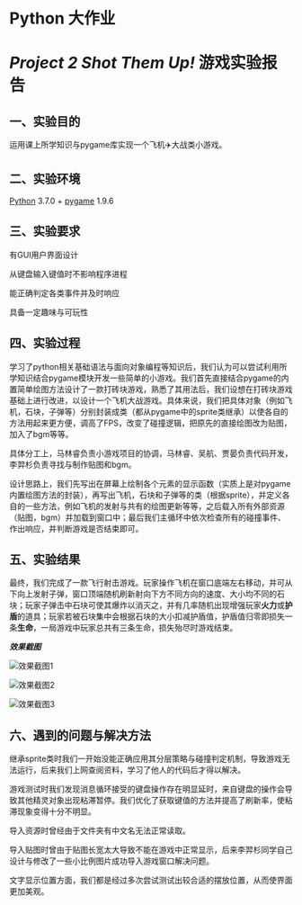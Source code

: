 # Python 大作业

# *Project 2 Shot Them Up!* 游戏实验报告

## 一、实验目的

运用课上所学知识与pygame库实现一个飞机✈️大战类小游戏。

## 二、实验环境

[Python](<https://www.python.org/downloads/release/python-370/>) 3.7.0 + [pygame](<https://pypi.org/project/pygame/>) 1.9.6

## 三、实验要求

有GUI用户界面设计

从键盘输入键值时不影响程序进程

能正确判定各类事件并及时响应

具备一定趣味与可玩性

## 四、实验过程

学习了python相关基础语法与面向对象编程等知识后，我们认为可以尝试利用所学知识结合pygame模块开发一些简单的小游戏。我们首先直接结合pygame的内置简单绘图方法设计了一款打砖块游戏，熟悉了其用法后，我们设想在打砖块游戏基础上进行改进，以设计一个飞机大战游戏。具体来说，我们把具体对象（例如飞机，石块，子弹等）分别封装成类（都从pygame中的sprite类继承）以使各自的方法用起来更方便，调高了FPS，改变了碰撞逻辑，把原先的直接绘图改为贴图，加入了bgm等等。

具体分工上，马林睿负责小游戏项目的协调，马林睿、吴航、贾晏负责代码开发，李羿杉负责寻找与制作贴图和bgm。

设计思路上，我们先写出在屏幕上绘制各个元素的显示函数（实质上是对pygame内置绘图方法的封装），再写出飞机，石块和子弹等的类（根据sprite），并定义各自的一些方法，例如飞机的发射与共有的绘图更新等等，之后载入所有外部资源（贴图，bgm）并加载到窗口中；最后我们主循环中依次检查所有的碰撞事件、作出响应，并判断游戏是否结束即可。

## 五、实验结果

最终，我们完成了一款飞行射击游戏。玩家操作飞机在窗口底端左右移动，并可从下向上发射子弹，窗口顶端随机刷新射向下方不同方向的速度、大小均不同的石块；玩家子弹击中石块可使其爆炸以消灭之，并有几率随机出现增强玩家**火力**或**护盾**的道具；玩家若被石块集中会根据石块的大小扣减护盾值，护盾值归零即损失一条**生命**，一局游戏中玩家总共有三条生命，损失殆尽时游戏结束。

***效果截图***

![效果截图1](<https://github.com/b4imetu/Python_2019_Assignment/raw/master/capture/Shot_Them_Up (1).jpg>)

![效果截图2](<https://github.com/b4imetu/Python_2019_Assignment/raw/master/capture/Shot_Them_Up (2).jpg>)

![效果截图3](<https://github.com/b4imetu/Python_2019_Assignment/raw/master/capture/Shot_Them_Up (3).jpg>)

## 六、遇到的问题与解决方法

继承sprite类时我们一开始没能正确应用其分层策略与碰撞判定机制，导致游戏无法运行，后来我们上网查阅资料，学习了他人的代码后才得以解决。

游戏测试时我们发现消息循环接受的键盘操作存在明显延时，来自键盘的操作会导致其他精灵对象出现粘滞暂停。我们优化了获取键值的方法并提高了刷新率，使粘滞现象变得十分不明显。

导入资源时曾经由于文件夹有中文名无法正常读取。

导入贴图时曾由于贴图长宽太大导致不能在游戏中正常显示，后来李羿杉同学自己设计与修改了一些小比例图片成功导入游戏窗口解决问题。

文字显示位置方面，我们都是经过多次尝试测试出较合适的摆放位置，从而使界面更加美观。